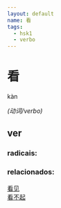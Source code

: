 ```yaml
--- 
layout: default
name: 看 
tags: 
  - hsk1
  - verbo
--- 
```

# 看 
kàn  
 
*(动词/verbo)*  
## ver 
### radicais: 
### relacionados: 
[看见](/zhengshidu/hsk1/看见)  
[看不起](/zhengshidu/hsk4/看不起)  
